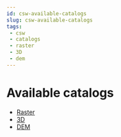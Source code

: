 ```yaml
---
id: csw-available-catalogs
slug: csw-available-catalogs
tags:
 - csw
 - catalogs
 - raster
 - 3D
 - dem
---
```


# Available catalogs
* [Raster](/docs/MapColonies/Raster/services/catalog/README.md)
* [3D](/docs/MapColonies/3D/services/catalog/README.md)
* [DEM](/docs/MapColonies/DEM/Services/catalog/README.md)